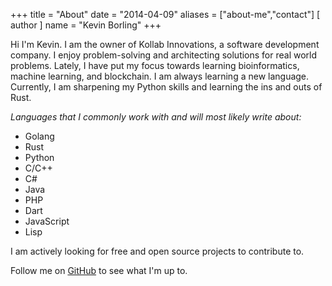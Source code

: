 +++
title = "About"
date = "2014-04-09"
aliases = ["about-me","contact"]
[ author ]
  name = "Kevin Borling"
+++

Hi I'm Kevin. I am the owner of Kollab Innovations, a software development
company. I enjoy problem-solving and architecting solutions for real world
problems. Lately, I have put my focus towards learning bioinformatics, machine
learning, and blockchain. I am always learning a new language. Currently, I am
sharpening my Python skills and learning the ins and outs of Rust.

*Languages that I commonly work with and will most likely write about:*
- Golang
- Rust
- Python
- C/C++
- C#
- Java
- PHP
- Dart
- JavaScript
- Lisp

I am actively looking for free and open source projects to contribute to.

Follow me on [GitHub](https://github.com/kborling) to see what I'm up to.

